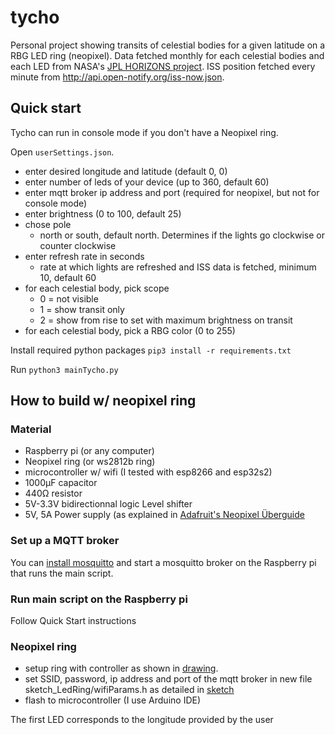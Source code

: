 # tycho
Personal project showing transits of celestial bodies for a given latitude on a RBG LED ring (neopixel). Data fetched monthly for each celestial bodies and each LED from NASA's [JPL HORIZONS project](https://ssd.jpl.nasa.gov/horizons.cgi). ISS position fetched every minute from http://api.open-notify.org/iss-now.json.

## Quick start
Tycho can run in console mode if you don't have a Neopixel ring.

Open `userSettings.json`.
- enter desired longitude and latitude (default 0, 0)
- enter number of leds of your device (up to 360, default 60)
- enter mqtt broker ip address and port (required for neopixel, but not for console mode)
- enter brightness (0 to 100, default 25)
- chose pole 
  - north or south, default north. Determines if the lights go clockwise or counter clockwise
- enter refresh rate in seconds 
  - rate at which lights are refreshed and ISS data is fetched, minimum 10, default 60
- for each celestial body, pick scope 
  - 0 = not visible
  - 1 = show transit only
  - 2 = show from rise to set with maximum brightness on transit
- for each celestial body, pick a RBG color (0 to 255)

Install required python packages `pip3 install -r requirements.txt`

Run `python3 mainTycho.py`

## How to build w/ neopixel ring
### Material
- Raspberry pi (or any computer)
- Neopixel ring (or ws2812b ring)
- microcontroller w/ wifi (I tested with esp8266 and esp32s2)
- 1000μF capacitor
- 440Ω resistor
- 5V-3.3V bidirectionnal logic Level shifter
- 5V, 5A Power supply (as explained in [Adafruit's Neopixel Überguide](https://learn.adafruit.com/adafruit-neopixel-uberguide/powering-neopixels)

### Set up a MQTT broker
You can [install mosquitto](https://randomnerdtutorials.com/how-to-install-mosquitto-broker-on-raspberry-pi/) and start a mosquitto broker on the Raspberry pi that runs the main script.

### Run main script on the Raspberry pi
Follow Quick Start instructions

### Neopixel ring
- setup ring with controller as shown in [drawing](circuit.png).
- set SSID, password, ip address and port of the mqtt broker in new file sketch_LedRing/wifiParams.h as detailed in [sketch](sketch_LedRing/sketchLedRing.ino)
- flash to microcontroller (I use Arduino IDE)

The first LED corresponds to the longitude provided by the user
